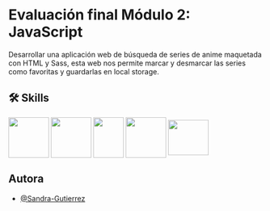 
# Evaluación final Módulo 2: JavaScript

Desarrollar una aplicación web de búsqueda de series de anime maquetada con HTML y Sass, esta web nos permite marcar y desmarcar las series como favoritas y guardarlas en local storage.

## 🛠 Skills

<img align="center" width="80" height="80" src="https://i.imgur.com/MC0RQSX.png">       <img align="center" width="80" height="80" src="https://i.imgur.com/DUSAfBX.png">  <img align="center" width="60" height="80" src="https://i.imgur.com/j9ffw61.png">      <img align="center" width="80" height="80" src="https://i.imgur.com/mLuUUhV.png">  <img align="center" width="80" height="70" src="https://i.imgur.com/kWq3QjI.png">

## Autora

- [@Sandra-Gutierrez](https://www.github.com/Sandra-Gutierrez)